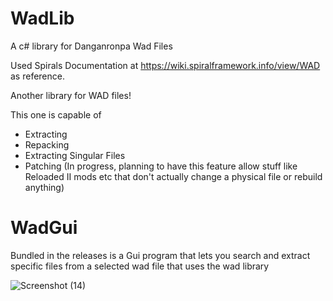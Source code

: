 # WadLib
A c# library for Danganronpa Wad Files

Used Spirals Documentation at https://wiki.spiralframework.info/view/WAD as reference.

Another library for WAD files!

This one is capable of
+ Extracting
+ Repacking
+ Extracting Singular Files
+ Patching (In progress, planning to have this feature allow stuff like Reloaded II mods etc that don't actually change a physical file or rebuild anything)

# WadGui
Bundled in the releases is a Gui program that lets you search and extract specific files from a selected wad file that uses the wad library

![Screenshot (14)](https://github.com/morgana-x/WadLib/assets/89588301/42cd52da-7454-4165-81fb-6ae9bef1dee0)
